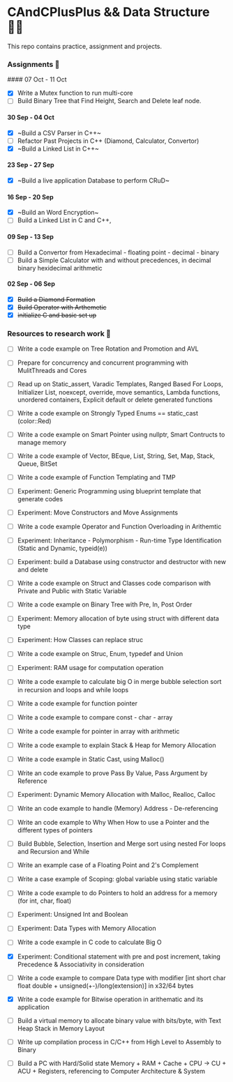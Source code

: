 # CAndCPlusPlus && Data Structure 👨‍💻
This repo contains practice, assignment and projects. 

### Assignments 📝

#### 07 Oct - 11 Oct 

- [x] Write a Mutex function to run multi-core 
- [ ] Build Binary Tree that Find Height, Search and Delete leaf node. 

#### 30 Sep - 04 Oct

- [x] ~Build a CSV Parser in C++~ 
- [ ] Refactor Past Projects in C++ (Diamond, Calculator, Convertor)
- [x] ~Build a Linked List in C++~

#### 23 Sep - 27 Sep

- [x] ~Build a live application Database to perform CRuD~

#### 16 Sep - 20 Sep

- [x] ~Build an Word Encryption~
- [ ] Build a Linked List in C and C++, 

#### 09 Sep - 13 Sep 

- [ ] Build a Convertor from Hexadecimal - floating point - decimal - binary 
- [ ] Build a Simple Calculator with and without precedences, in decimal binary hexidecimal arithmetic

#### 02 Sep - 06 Sep 

- [x] ~~Build a Diamond Formation~~ 
- [x] ~~Build Operator with Arthemetic~~
- [x] ~~initialize C and basic set up~~

### Resources to research work 🤔

- [ ] Write a code example on Tree Rotation and Promotion and AVL 

- [ ] Prepare for concurrency and concurrent programming with MulitThreads and Cores

- [ ] Read up on Static_assert, Varadic Templates, Ranged Based For Loops, Initializer List, noexcept, override, move semantics, Lambda functions, unordered containers, Explicit default or delete generated functions   

- [ ] Write a code example on Strongly Typed Enums == static_cast <int> (color::Red)

- [ ] Write a code example on Smart Pointer using nullptr, Smart Contructs to manage memory 

- [ ] Write a code example of Vector, BEque, List, String, Set, Map, Stack, Queue, BitSet

- [ ] Write a code example of Function Templating and TMP 

- [ ] Experiment: Generic Programming using blueprint template that generate codes 

- [ ] Experiment: Move Constructors and Move Assignments 
- [ ] Write a code example Operator and Function Overloading in Arithemtic 
- [ ] Experiment: Inheritance - Polymorphism - Run-time Type Identification (Static and Dynamic, typeid(e))

- [ ] Experiment: build a Database using constructor and destructor with new and delete  
- [ ] Write a code example on Struct and Classes code comparison with Private and Public with Static Variable

- [ ] Write a code example on Binary Tree with Pre, In, Post Order 

- [ ] Experiment: Memory allocation of byte using struct with different data type 
- [ ] Experiment: How Classes can replace struc 
- [ ] Write a code example on Struc, Enum, typedef and Union 

- [ ] Experiment: RAM usage for computation operation 
- [ ] Write a code example to calculate big O in merge bubble selection sort in recursion and loops and while loops

- [ ] Write a code example for function pointer 
- [ ] Write a code example to compare const - char - array 
- [ ] Write a code example for pointer in array with arithmetic 

- [ ] Write a code example to explain Stack & Heap for Memory Allocation 
- [ ] Write a code example in Static Cast, using Malloc()  
- [ ] Write an code example to prove Pass By Value, Pass Argument by Reference  
- [ ] Experiment: Dynamic Memory Allocation with Malloc, Realloc, Calloc
- [ ] Write an code example to handle (Memory) Address - De-referencing
- [ ] Write an code example to Why When How to use a Pointer and the different types of pointers

- [ ] Build Bubble, Selection, Insertion and Merge sort using nested For loops and Recursion and While 

- [ ] Write an example case of a Floating Point and 2's Complement

- [ ] Write a case example of Scoping: global variable using static variable
- [ ] Write a code example to do Pointers to hold an address for a memory (for int, char, float)

- [ ] Experiment: Unsigned Int and Boolean   

- [ ] Experiment: Data Types with Memory Allocation

- [ ] Write a code example in C code to calculate Big O
 
- [x] Experiment: Conditional statement with pre and post increment, taking Precedence & Associativity in consideration 

- [ ] Write a code example to compare Data type with modifier [int short char float double + unsigned(+-)/long(extension)] in x32/64 bytes
- [x] Write a code example for Bitwise operation in arithematic and its application 
- [ ] Build a virtual memory to allocate binary value with bits/byte, with Text Heap Stack in Memory Layout

- [ ] Write up compilation process in C/C++ from High Level to Assembly to Binary
- [ ] Build a PC with Hard/Solid state Memory + RAM + Cache + CPU -> CU + ACU + Registers, referencing to Computer Architecture & System
